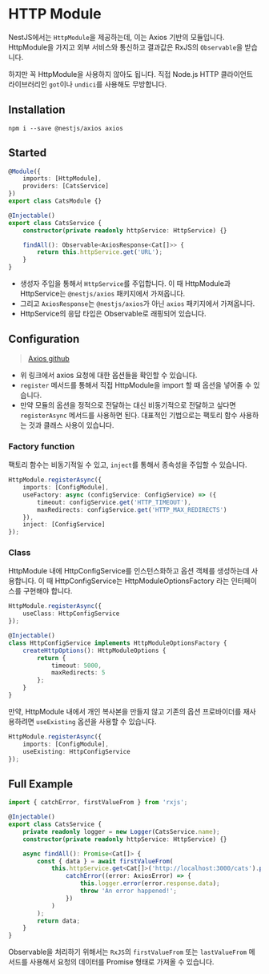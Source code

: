 # HTTP Module

NestJS에서는 `HttpModule`을 제공하는데, 이는 Axios 기반의 모듈입니다. HttpModule을 가지고 외부 서비스와 통신하고 결과값은 RxJS의 `Observable`을 받습니다.

하지만 꼭 HttpModule을 사용하지 않아도 됩니다. 직접 Node.js HTTP 클라이언트 라이브러리인 `got`이나 `undici`를 사용해도 무방합니다.

## Installation

```
npm i --save @nestjs/axios axios
```

## Started

```ts
@Module({
    imports: [HttpModule],
    providers: [CatsService]
})
export class CatsModule {}

@Injectable()
export class CatsService {
    constructor(private readonly httpService: HttpService) {}

    findAll(): Observable<AxiosResponse<Cat[]>> {
        return this.httpService.get('URL');
    }
}
```

-   생성자 주입을 통해서 `HttpService`를 주입합니다. 이 때 HttpModule과 HttpService는 `@nestjs/axios` 패키지에서 가져옵니다.
-   그리고 `AxiosResponse`는 `@nestjs/axios`가 아닌 `axios` 패키지에서 가져옵니다.
-   HttpService의 응답 타입은 Observable로 래핑되어 있습니다.

## Configuration

> [Axios github](https://github.com/axios/axios#request-config)

-   위 링크에서 axios 요청에 대한 옵션들을 확인할 수 있습니다.
-   `register` 메서드를 통해서 직접 HttpModule을 import 할 때 옵션을 넣어줄 수 있습니다.
-   만약 모듈의 옵션을 정적으로 전달하는 대신 비동기적으로 전달하고 싶다면 `registerAsync` 메서드를 사용하면 된다. 대표적인 기법으로는 팩토리 함수 사용하는 것과 클래스 사용이 있습니다.

### Factory function

팩토리 함수는 비동기적일 수 있고, `inject`를 통해서 종속성을 주입할 수 있습니다.

```ts
HttpModule.registerAsync({
    imports: [ConfigModule],
    useFactory: async (configService: ConfigService) => ({
        timeout: configService.get('HTTP_TIMEOUT'),
        maxRedirects: configService.get('HTTP_MAX_REDIRECTS')
    }),
    inject: [ConfigService]
});
```

### Class

HttpModule 내에 HttpConfigService를 인스턴스화하고 옵션 객체를 생성하는데 사용합니다. 이 때 HttpConfigService는 HttpModuleOptionsFactory 라는 인터페이스를 구현해야 합니다.

```ts
HttpModule.registerAsync({
    useClass: HttpConfigService
});

@Injectable()
class HttpConfigService implements HttpModuleOptionsFactory {
    createHttpOptions(): HttpModuleOptions {
        return {
            timeout: 5000,
            maxRedirects: 5
        };
    }
}
```

만약, HttpModule 내에서 개인 복사본을 만들지 않고 기존의 옵션 프로바이더를 재사용하려면 `useExisting` 옵션을 사용할 수 있습니다.

```ts
HttpModule.registerAsync({
    imports: [ConfigModule],
    useExisting: HttpConfigService
});
```

## Full Example

```ts
import { catchError, firstValueFrom } from 'rxjs';

@Injectable()
export class CatsService {
    private readonly logger = new Logger(CatsService.name);
    constructor(private readonly httpService: HttpService) {}

    async findAll(): Promise<Cat[]> {
        const { data } = await firstValueFrom(
            this.httpService.get<Cat[]>('http://localhost:3000/cats').pipe(
                catchError((error: AxiosError) => {
                    this.logger.error(error.response.data);
                    throw 'An error happened!';
                })
            )
        );
        return data;
    }
}
```

Observable을 처리하기 위해서는 `RxJS`의 `firstValueFrom` 또는 `lastValueFrom` 메서드를 사용해서 요청의 데이터를 Promise 형태로 가져올 수 있습니다.
